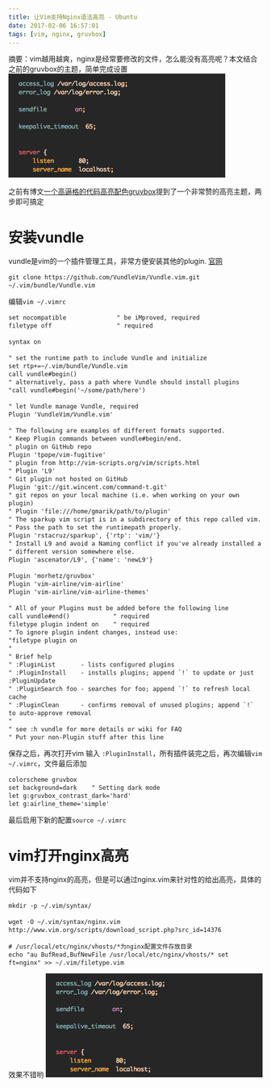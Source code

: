 ```yaml
---
title: 让Vim支持Nginx语法高亮 - Ubuntu
date: 2017-02-06 16:57:01
tags: [vim, nginx, gruvbox]
---
```


摘要：vim越用越爽，nginx是经常要修改的文件，怎么能没有高亮呢？本文结合之前的gruvbox的主题，简单完成设置
![nginx_highlight](/media/nginx_highlight.png)

<!-- more -->

之前有博文[一个高逼格的代码高亮配色gruvbox](http://aleonchen.com/2017/01/24/gruvbox/)提到了一个非常赞的高亮主题，两步即可搞定

# 安装vundle
vundle是vim的一个插件管理工具，非常方便安装其他的plugin. [官网](https://github.com/VundleVim/Vundle.vim)

```
git clone https://github.com/VundleVim/Vundle.vim.git ~/.vim/bundle/Vundle.vim
```

编辑`vim ~/.vimrc`

```
set nocompatible              " be iMproved, required
filetype off                  " required

syntax on

" set the runtime path to include Vundle and initialize
set rtp+=~/.vim/bundle/Vundle.vim
call vundle#begin()
" alternatively, pass a path where Vundle should install plugins
"call vundle#begin('~/some/path/here')

" let Vundle manage Vundle, required
Plugin 'VundleVim/Vundle.vim'

" The following are examples of different formats supported.
" Keep Plugin commands between vundle#begin/end.
" plugin on GitHub repo
Plugin 'tpope/vim-fugitive'
" plugin from http://vim-scripts.org/vim/scripts.html
" Plugin 'L9'
" Git plugin not hosted on GitHub
Plugin 'git://git.wincent.com/command-t.git'
" git repos on your local machine (i.e. when working on your own plugin)
" Plugin 'file:///home/gmarik/path/to/plugin'
" The sparkup vim script is in a subdirectory of this repo called vim.
" Pass the path to set the runtimepath properly.
Plugin 'rstacruz/sparkup', {'rtp': 'vim/'}
" Install L9 and avoid a Naming conflict if you've already installed a
" different version somewhere else.
Plugin 'ascenator/L9', {'name': 'newL9'}

Plugin 'morhetz/gruvbox'
Plugin 'vim-airline/vim-airline'
Plugin 'vim-airline/vim-airline-themes'

" All of your Plugins must be added before the following line
call vundle#end()            " required
filetype plugin indent on    " required
" To ignore plugin indent changes, instead use:
"filetype plugin on
"
" Brief help
" :PluginList       - lists configured plugins
" :PluginInstall    - installs plugins; append `!` to update or just :PluginUpdate
" :PluginSearch foo - searches for foo; append `!` to refresh local cache
" :PluginClean      - confirms removal of unused plugins; append `!` to auto-approve removal
"
" see :h vundle for more details or wiki for FAQ
" Put your non-Plugin stuff after this line
```

保存之后，再次打开vim 输入 `:PluginInstall`，所有插件装完之后，再次编辑`vim ~/.vimrc`，文件最后添加

```
colorscheme gruvbox
set background=dark    " Setting dark mode
let g:gruvbox_contrast_dark='hard'
let g:airline_theme='simple'
```
最后启用下新的配置`source ~/.vimrc`

# vim打开nginx高亮
vim并不支持nginx的高亮，但是可以通过nginx.vim来针对性的给出高亮，具体的代码如下

```
mkdir -p ~/.vim/syntax/

wget -O ~/.vim/syntax/nginx.vim http://www.vim.org/scripts/download_script.php?src_id=14376

# /usr/local/etc/nginx/vhosts/*为nginx配置文件存放目录
echo "au BufRead,BufNewFile /usr/local/etc/nginx/vhosts/* set ft=nginx" >> ~/.vim/filetype.vim
```
效果不错哟
![nginx_highlight](/media/nginx_highlight.png)




